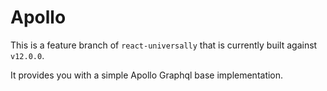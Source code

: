 # Apollo

This is a feature branch of `react-universally` that is currently built against `v12.0.0`.

It provides you with a simple Apollo Graphql base implementation.

